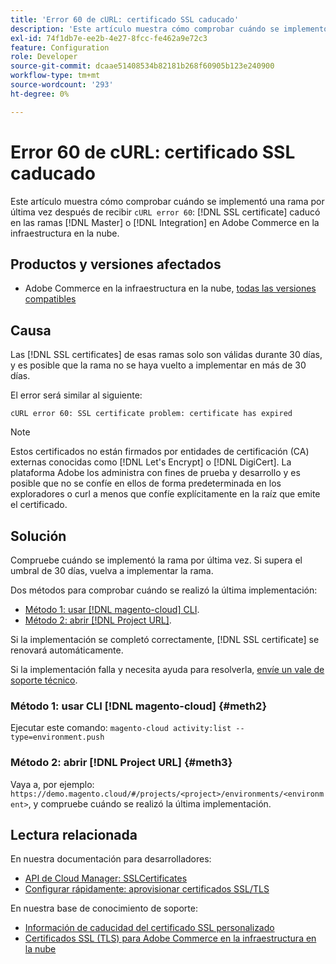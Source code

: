 ```yaml
---
title: 'Error 60 de cURL: certificado SSL caducado'
description: 'Este artículo muestra cómo comprobar cuándo se implementó una rama por última vez después de recibir un error cURL 60: El certificado SSL caducó en las ramas Master o Integration en Adobe Commerce en la infraestructura en la nube.'
exl-id: 74f1db7e-ee2b-4e27-8fcc-fe462a9e72c3
feature: Configuration
role: Developer
source-git-commit: dcaae51408534b82181b268f60905b123e240900
workflow-type: tm+mt
source-wordcount: '293'
ht-degree: 0%

---
```


# Error 60 de cURL: certificado SSL caducado

Este artículo muestra cómo comprobar cuándo se implementó una rama por última vez después de recibir `cURL error 60`: [!DNL SSL certificate] caducó en las ramas [!DNL Master] o [!DNL Integration] en Adobe Commerce en la infraestructura en la nube.

## Productos y versiones afectados

* Adobe Commerce en la infraestructura en la nube, [todas las versiones compatibles](https://magento.com/sites/default/files/magento-software-lifecycle-policy.pdf)

## Causa

Las [!DNL SSL certificates] de esas ramas solo son válidas durante 30 días, y es posible que la rama no se haya vuelto a implementar en más de 30 días.

El error será similar al siguiente:

```cURL
cURL error 60: SSL certificate problem: certificate has expired
```

>[!NOTE]
>
>Estos certificados no están firmados por entidades de certificación (CA) externas conocidas como [!DNL Let's Encrypt] o [!DNL DigiCert]. La plataforma Adobe los administra con fines de prueba y desarrollo y es posible que no se confíe en ellos de forma predeterminada en los exploradores o curl a menos que confíe explícitamente en la raíz que emite el certificado.

## Solución

Compruebe cuándo se implementó la rama por última vez. Si supera el umbral de 30 días, vuelva a implementar la rama.

Dos métodos para comprobar cuándo se realizó la última implementación:

* [Método 1: usar [!DNL magento-cloud] CLI](#meth2).
* [Método 2: abrir [!DNL Project URL]](#meth3).

Si la implementación se completó correctamente, [!DNL SSL certificate] se renovará automáticamente.

Si la implementación falla y necesita ayuda para resolverla, [envíe un vale de soporte técnico](https://experienceleague.adobe.com/docs/commerce-knowledge-base/kb/help-center-guide/magento-help-center-user-guide.html#submit-ticket).

### Método 1: usar CLI [!DNL magento-cloud] {#meth2}

Ejecutar este comando: `magento-cloud activity:list --type=environment.push`

### Método 2: abrir [!DNL Project URL] {#meth3}

Vaya a, por ejemplo: `https://demo.magento.cloud/#/projects/<project>/environments/<environment>`, y compruebe cuándo se realizó la última implementación.

## Lectura relacionada

En nuestra documentación para desarrolladores:

* [API de Cloud Manager: SSLCertificates](https://developer.adobe.com/experience-cloud/cloud-manager/reference/api/#tag/SSLCertificates)
* [Configurar rápidamente: aprovisionar certificados SSL/TLS](https://experienceleague.adobe.com/en/docs/commerce-cloud-service/user-guide/cdn/setup-fastly/fastly-configuration#provision-ssltls-certificates)

En nuestra base de conocimiento de soporte:

* [Información de caducidad del certificado SSL personalizado](https://experienceleague.adobe.com/docs/commerce-knowledge-base/kb/troubleshooting/miscellaneous/custom-ssl-certificate-expiration-information.html)
* [Certificados SSL (TLS) para Adobe Commerce en la infraestructura en la nube](https://experienceleague.adobe.com/docs/commerce-knowledge-base/kb/how-to/ssl-tls-certificates-for-magento-commerce-cloud-faq.html)
